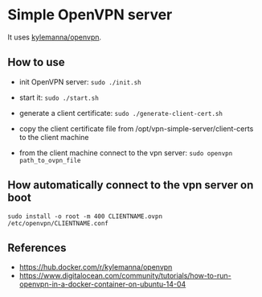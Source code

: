 # Simple OpenVPN server

It uses [kylemanna/openvpn](https://hub.docker.com/r/kylemanna/openvpn).

## How to use

- init OpenVPN server: `sudo ./init.sh`

- start it: `sudo ./start.sh`

- generate a client certificate: `sudo ./generate-client-cert.sh`

- copy the client certificate file from /opt/vpn-simple-server/client-certs to the client machine

- from the client machine connect to the vpn server: `sudo openvpn path_to_ovpn_file`

## How automatically connect to the vpn server on boot

```
sudo install -o root -m 400 CLIENTNAME.ovpn /etc/openvpn/CLIENTNAME.conf
```

## References

- https://hub.docker.com/r/kylemanna/openvpn
- https://www.digitalocean.com/community/tutorials/how-to-run-openvpn-in-a-docker-container-on-ubuntu-14-04
